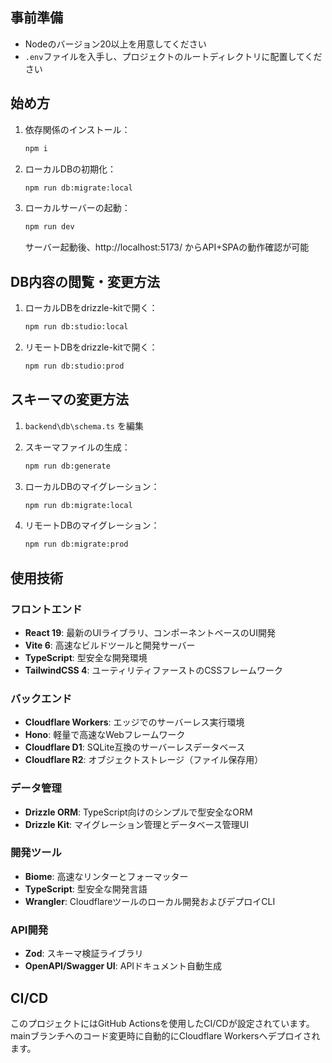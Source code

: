 ## 事前準備

- Nodeのバージョン20以上を用意してください
- `.env`ファイルを入手し、プロジェクトのルートディレクトリに配置してください

## 始め方

1. 依存関係のインストール：
   ```bash
   npm i
   ```

2. ローカルDBの初期化：
   ```bash
   npm run db:migrate:local
   ```

3. ローカルサーバーの起動：
   ```bash
   npm run dev
   ```

   サーバー起動後、http://localhost:5173/ からAPI+SPAの動作確認が可能

## DB内容の閲覧・変更方法

1. ローカルDBをdrizzle-kitで開く：
   ```bash
   npm run db:studio:local
   ```

2. リモートDBをdrizzle-kitで開く：
   ```bash
   npm run db:studio:prod
   ```

## スキーマの変更方法

1. `backend\db\schema.ts` を編集

2. スキーマファイルの生成：
   ```bash
   npm run db:generate
   ```

3. ローカルDBのマイグレーション：
   ```bash
   npm run db:migrate:local
   ```

4. リモートDBのマイグレーション：
   ```bash
   npm run db:migrate:prod
   ```

## 使用技術

### フロントエンド
- **React 19**: 最新のUIライブラリ、コンポーネントベースのUI開発
- **Vite 6**: 高速なビルドツールと開発サーバー
- **TypeScript**: 型安全な開発環境
- **TailwindCSS 4**: ユーティリティファーストのCSSフレームワーク

### バックエンド
- **Cloudflare Workers**: エッジでのサーバーレス実行環境
- **Hono**: 軽量で高速なWebフレームワーク
- **Cloudflare D1**: SQLite互換のサーバーレスデータベース
- **Cloudflare R2**: オブジェクトストレージ（ファイル保存用）

### データ管理
- **Drizzle ORM**: TypeScript向けのシンプルで型安全なORM
- **Drizzle Kit**: マイグレーション管理とデータベース管理UI

### 開発ツール
- **Biome**: 高速なリンターとフォーマッター
- **TypeScript**: 型安全な開発言語
- **Wrangler**: Cloudflareツールのローカル開発およびデプロイCLI

### API開発
- **Zod**: スキーマ検証ライブラリ
- **OpenAPI/Swagger UI**: APIドキュメント自動生成

## CI/CD

このプロジェクトにはGitHub Actionsを使用したCI/CDが設定されています。
mainブランチへのコード変更時に自動的にCloudflare Workersへデプロイされます。
